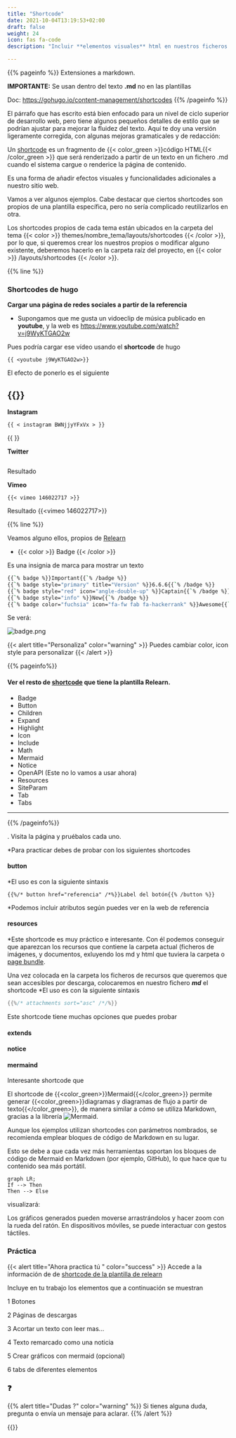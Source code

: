 ```yaml
---
title: "Shortcode"
date: 2021-10-04T13:19:53+02:00
draft: false
weight: 24
icon: fas fa-code
description: "Incluir **elementos visuales** html en nuestros ficheros **md**"

---
```



{{% pageinfo %}}
Extensiones a markdown. 

**IMPORTANTE:** Se usan dentro del texto **.md** no en las plantillas

Doc: https://gohugo.io/content-management/shortcodes
{{% /pageinfo %}}

El párrafo que has escrito está bien enfocado para un nivel de ciclo superior de desarrollo web, pero tiene algunos pequeños detalles de estilo que se podrían ajustar para mejorar la fluidez del texto. Aquí te doy una versión ligeramente corregida, con algunas mejoras gramaticales y de redacción:

Un [shortcode](https://gohugo.io/content-management/shortcodes/) es un fragmento de {{< color_green >}}código HTML{{< /color_green >}} que será renderizado a partir de un texto en un fichero .md cuando el sistema cargue o renderice la página de contenido.

Es una forma de añadir efectos visuales y funcionalidades adicionales a nuestro sitio web.

Vamos a ver algunos ejemplos. Cabe destacar que ciertos shortcodes son propios de una plantilla específica, pero no sería complicado reutilizarlos en otra.

Los shortcodes propios de cada tema están ubicados en la carpeta del tema {{< color >}} themes/nombre_tema/layouts/shortcodes {{< /color >}}, por lo que, si queremos crear los nuestros propios o modificar alguno existente, deberemos hacerlo en la carpeta raíz del proyecto, en {{< color >}} /layouts/shortcodes {{< /color >}}.

{{% line %}}

### Shortcodes de hugo


**Cargar una página de redes sociales a partir de la referencia**

* Supongamos que me gusta un vidoeclip de música publicado en **youtube**, y la web es https://www.youtube.com/watch?v=j9WyKTGAO2w

 Pues podría cargar ese vídeo usando el **shortcode** de hugo



```go-html-template
{{ <youtube j9WyKTGAO2w>}}
```
El efecto de ponerlo es el siguiente

{{<youtube j9WyKTGAO2w>}}
---
**Instagram**

```go-html-template
{{ < instagram BWNjjyYFxVx > }}
```
{{ <instagram BWNjjyYFxVx> }}

**Twitter**
```

```

Resultado



**Vimeo**
```go-html-template
{{< vimeo 146022717 >}}
```
Resultado
{{<vimeo 146022717>}}

{{% line %}}  

Veamos  alguno  ellos, propios de [Relearn](https://mcshelby.github.io/hugo-theme-relearn/shortcodes/index.html)

* {{< color >}} Badge {{< /color >}}

Es una insignia de marca para mostrar un texto

```bash
{{`% badge %}}Important{{`% /badge %}}
{{`% badge style="primary" title="Version" %}}6.6.6{{`% /badge %}}
{{`% badge style="red" icon="angle-double-up" %}}Captain{{`% /badge %}}
{{`% badge style="info" %}}New{{`% /badge %}}
{{`% badge color="fuchsia" icon="fa-fw fab fa-hackerrank" %}}Awesome{{`% /badge %}}
```



Se verá:

![badge.png](/images/hugo/badge.png)

{{< alert title="Personaliza" color="warning" >}}
Puedes cambiar color, icon style para personalizar
{{< /alert >}}

{{% pageinfo%}}
#### Ver el resto de [shortcode](https://mcshelby.github.io/hugo-theme-relearn/shortcodes/index.html) que tiene la plantilla  Relearn.

* Badge
* Button
* Children
* Expand
* Highlight
* Icon
* Include
* Math
* Mermaid
* Notice
* OpenAPI (Este no lo vamos a usar ahora)
* Resources
* SiteParam
* Tab
* Tabs
****

{{% /pageinfo%}}

. Visita la página y pruébalos cada uno.

*Para practicar debes de probar con los siguientes shortcodes
#### button
*El uso es con la siguiente sintaxis
```shell
{{%/* button href="referencia" /*%}}Label del botón{{% /button %}}
```
*Podemos incluir  atributos según puedes ver en la web de referencia 

#### resources
*Este shortcode es muy práctico e interesante. Con él podemos conseguir que aparezcan los recursos que contiene la carpeta actual (ficheros de imágenes, y documentos, exluyendo los md y html que tuviera la carpeta o [page bundle](https://gohugo.io/content-management/page-bundles/).


Una vez colocada en la carpeta los ficheros de recursos que queremos que sean accesibles por descarga, colocaremos en nuestro fichero *****md***** el shortcode
*El uso es con la siguiente sintaxis

`````go
{{%/* attachments sort="asc" /*/%}}
`````
Este shortcode tiene muchas opciones que puedes probar


#### extends


#### notice

#### mermaind
Interesante shortcode que 

El shortcode de {{<color_green>}}Mermaid{{</color_green>}} permite generar {{<color_green>}}diagramas y diagramas de flujo a partir de texto{{</color_green>}}, de manera similar a cómo se utiliza Markdown, gracias a la librería ![Mermaid](https://mermaid.js.org/#/).

Aunque los ejemplos utilizan shortcodes con parámetros nombrados, se recomienda emplear bloques de código de Markdown en su lugar.

Esto se debe a que cada vez más herramientas soportan los bloques de código de Mermaid en Markdown (por ejemplo, GitHub), lo que hace que tu contenido sea más portátil.

```mermaid
graph LR;
If --> Then
Then --> Else
```
visualizará:

Los gráficos generados pueden moverse arrastrándolos y hacer zoom con la rueda del ratón. En dispositivos móviles, se puede interactuar con gestos táctiles.





### Práctica
{{< alert title="Ahora practica tú " color="success" >}}
Accede a la información de de [shortcode de la plantilla de relearn](https://mcshelby.github.io/hugo-theme-relearn/shortcodes/)

Incluye en tu trabajo los elementos que a continuación se muestran

1 Botones

2 Páginas de descargas

3 Acortar un texto con leer mas...

4 Texto remarcado como una noticia

5 Crear gráficos con mermaid (opcional)

6 tabs de diferentes elementos

### :question:
{{% alert title="Dudas ?" color="warning" %}}
Si tienes alguna duda, pregunta o envía un mensaje para aclarar.
{{% /alert %}} 

{{</alert>}}